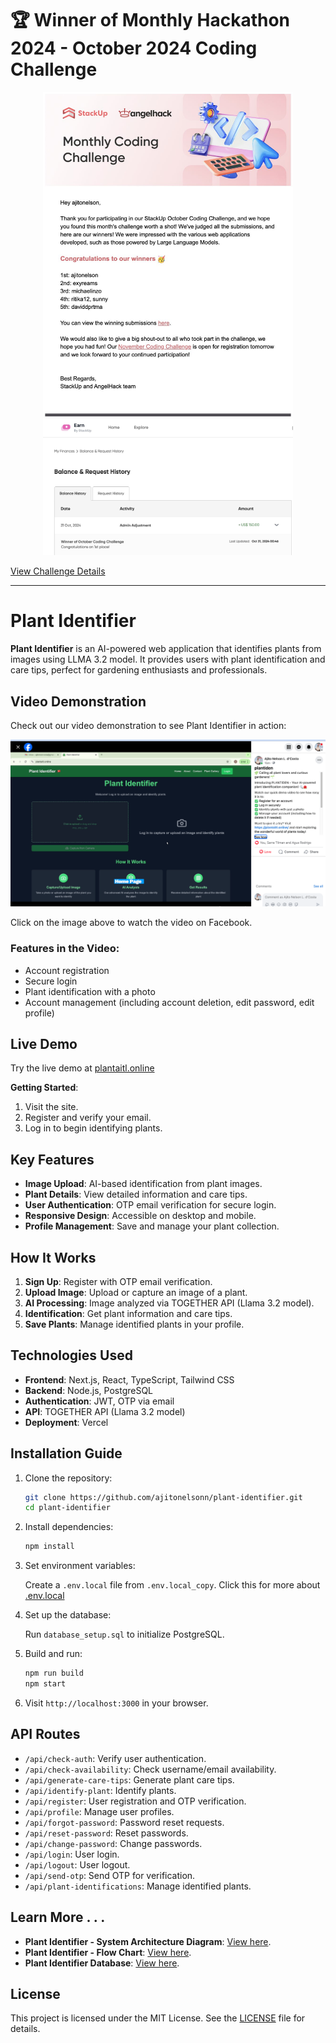 # 🏆 Winner of Monthly Hackathon 2024 - October 2024 Coding Challenge
  <div align="center">
  <img src="public/images/a.jpeg" alt="b" width="400"/>
  <img src="public/images/b.jpeg" alt="c" width="400"/>
</div>

[View Challenge Details](https://earn.stackup.dev/learn/pathways/2024-monthly-hackathon-coding-challenges/skills/october-2024-monthly-coding-challenge/modules/october-2024-monthly-coding-challenges-showcase/tutorials/monthly-hackathon-2024-october-2024-coding-challenge-showcase)

---

# Plant Identifier
**Plant Identifier** is an AI-powered web application that identifies plants from images using LLMA 3.2 model. It provides users with plant identification and care tips, perfect for gardening enthusiasts and professionals.

## Video Demonstration

Check out our video demonstration to see Plant Identifier in action:

[![Plant Identifier Demo](/public/demo.png)](https://www.facebook.com/share/v/UWet4uf8RQNtzgfF/)

Click on the image above to watch the video on Facebook.

### Features in the Video:

- Account registration
- Secure login
- Plant identification with a photo
- Account management (including account deletion, edit password, edit profile)

## Live Demo

Try the live demo at [plantaitl.online](https://plantaitl.online/)

**Getting Started**:

1. Visit the site.
2. Register and verify your email.
3. Log in to begin identifying plants.

## Key Features

- **Image Upload**: AI-based identification from plant images.
- **Plant Details**: View detailed information and care tips.
- **User Authentication**: OTP email verification for secure login.
- **Responsive Design**: Accessible on desktop and mobile.
- **Profile Management**: Save and manage your plant collection.

## How It Works

1. **Sign Up**: Register with OTP email verification.
2. **Upload Image**: Upload or capture an image of a plant.
3. **AI Processing**: Image analyzed via TOGETHER API (Llama 3.2 model).
4. **Identification**: Get plant information and care tips.
5. **Save Plants**: Manage identified plants in your profile.

## Technologies Used

- **Frontend**: Next.js, React, TypeScript, Tailwind CSS
- **Backend**: Node.js, PostgreSQL
- **Authentication**: JWT, OTP via email
- **API**: TOGETHER API (Llama 3.2 model)
- **Deployment**: Vercel

## Installation Guide

1. Clone the repository:

   ```bash
   git clone https://github.com/ajitonelsonn/plant-identifier.git
   cd plant-identifier
   ```

2. Install dependencies:

   ```bash
   npm install
   ```

3. Set environment variables:

   Create a `.env.local` file from `.env.local_copy`. Click this for more about [.env.local](https://github.com/ajitonelsonn/plant-identifier/commit/f33b262bda43d8a31dd419988d03884fdc97d4b2#commitcomment-147938686)

4. Set up the database:

   Run `database_setup.sql` to initialize PostgreSQL.

5. Build and run:

   ```bash
   npm run build
   npm start
   ```

6. Visit `http://localhost:3000` in your browser.

## API Routes

- `/api/check-auth`: Verify user authentication.
- `/api/check-availability`: Check username/email availability.
- `/api/generate-care-tips`: Generate plant care tips.
- `/api/identify-plant`: Identify plants.
- `/api/register`: User registration and OTP verification.
- `/api/profile`: Manage user profiles.
- `/api/forgot-password`: Password reset requests.
- `/api/reset-password`: Reset passwords.
- `/api/change-password`: Change passwords.
- `/api/login`: User login.
- `/api/logout`: User logout.
- `/api/send-otp`: Send OTP for verification.
- `/api/plant-identifications`: Manage identified plants.

## Learn More . . .

- **Plant Identifier - System Architecture Diagram**: [View here](https://github.com/ajitonelsonn/plant-identifier/tree/main/diagram_system/System%20Architecture%20Diagram).
- **Plant Identifier - Flow Chart**: [View here](https://github.com/ajitonelsonn/plant-identifier/tree/main/diagram_system/Application%20Flow).
- **Plant Identifier Database**: [View here](https://github.com/ajitonelsonn/plant-identifier/tree/54b32a979b8a08cd180b631ac488d394c955920d/diagram_system/Plant%20Identifier%20Database).

## License

This project is licensed under the MIT License. See the [LICENSE](LICENSE) file for details.
